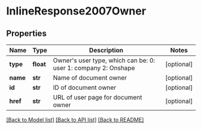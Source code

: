 # InlineResponse2007Owner

## Properties
Name | Type | Description | Notes
------------ | ------------- | ------------- | -------------
**type** | **float** | Owner&#39;s user type, which can be: 0: user 1: company 2: Onshape | [optional] 
**name** | **str** | Name of document owner | [optional] 
**id** | **str** | ID of document owner | [optional] 
**href** | **str** | URL of user page for document owner | [optional] 

[[Back to Model list]](../README.md#documentation-for-models) [[Back to API list]](../README.md#documentation-for-api-endpoints) [[Back to README]](../README.md)


